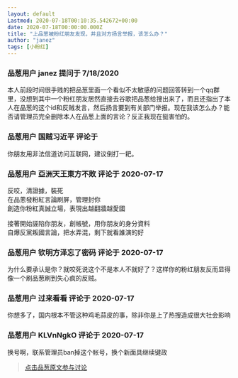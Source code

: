 ```yaml
---
layout: default
Lastmod: 2020-07-18T00:10:35.542672+00:00
date: 2020-07-18T00:00:00.000Z
title: "上品葱被粉红朋友发现，并且对方扬言举报，该怎么办？"
author: "janez"
tags: [小粉红]
---
```



### 品葱用户 **janez** 提问于 7/18/2020
    
本人前段时间很手贱的把品葱里面一个看似不太敏感的问题回答转到一个qq群里，没想到其中一个粉红朋友居然直接去谷歌把品葱给搜出来了，而且还指出了本人在品葱的这个id和反贼发言，然后扬言要到有关部门举报。现在我该怎么办？能否请管理员完全删除本人在品葱上面的言论？反正我现在挺害怕的。
    
                

### 品葱用户 **国贼习近平** 评论于 
        
你朋友用非法信道访问互联网，建议倒打一耙。
        
                

### 品葱用户 **亞洲天王東方不敗** 评论于 2020-07-17
        
反咬，清證據，裝死  
在品蔥發粉紅言論刷屏，管理封你  
創造你粉紅真誠立場，表現出越翻牆越愛國  
  
接著開始誣陷你朋友，創帳號，用你朋友的身分資料  
自爆反黨叛國言論，把水弄混，剩下就看誰演的好
        
                

### 品葱用户 **钦明方泽忘了密码** 评论于 2020-07-17
        
为什么要承认是你？就咬死说这个不是本人不就好了？这样你的粉红朋友反而显得像一个刷品葱刷到失心疯的反贼。
        
                

### 品葱用户 **过来看看** 评论于 2020-07-17
        
你想多了，国内根本不管这种鸡毛蒜皮的事，除非你是上了热搜造成很大社会影响
        
                

### 品葱用户 **KLVnNgkO** 评论于 2020-07-17
        
换号啊，联系管理员ban掉这个帐号，换个新面具继续键政
        
                





> [点击品葱原文参与讨论](https://pincong.rocks/question/28610)


